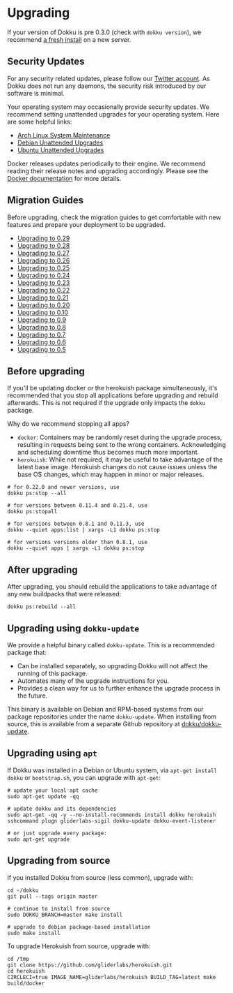 # Upgrading

If your version of Dokku is pre 0.3.0 (check with `dokku version`), we recommend [a fresh install](/docs/getting-started/installation/index.md) on a new server.

## Security Updates

For any security related updates, please follow our [Twitter account](https://twitter.com/dokku). As Dokku does not run any daemons, the security risk introduced by our software is minimal.

Your operating system may occasionally provide security updates. We recommend setting unattended upgrades for your operating system. Here are some helpful links:

- [Arch Linux System Maintenance](https://wiki.archlinux.org/index.php/System_maintenance)
- [Debian Unattended Upgrades](https://wiki.debian.org/UnattendedUpgrades)
- [Ubuntu Unattended Upgrades](https://help.ubuntu.com/community/AutomaticSecurityUpdates)

Docker releases updates periodically to their engine. We recommend reading their release notes and upgrading accordingly. Please see the [Docker documentation](https://docs.docker.com/) for more details.

## Migration Guides

Before upgrading, check the migration guides to get comfortable with new features and prepare your deployment to be upgraded.

- [Upgrading to 0.29](/docs/appendices/0.29.0-migration-guide.md)
- [Upgrading to 0.28](/docs/appendices/0.28.0-migration-guide.md)
- [Upgrading to 0.27](/docs/appendices/0.27.0-migration-guide.md)
- [Upgrading to 0.26](/docs/appendices/0.26.0-migration-guide.md)
- [Upgrading to 0.25](/docs/appendices/0.25.0-migration-guide.md)
- [Upgrading to 0.24](/docs/appendices/0.24.0-migration-guide.md)
- [Upgrading to 0.23](/docs/appendices/0.23.0-migration-guide.md)
- [Upgrading to 0.22](/docs/appendices/0.22.0-migration-guide.md)
- [Upgrading to 0.21](/docs/appendices/0.21.0-migration-guide.md)
- [Upgrading to 0.20](/docs/appendices/0.20.0-migration-guide.md)
- [Upgrading to 0.10](/docs/appendices/0.10.0-migration-guide.md)
- [Upgrading to 0.9](/docs/appendices/0.9.0-migration-guide.md)
- [Upgrading to 0.8](/docs/appendices/0.8.0-migration-guide.md)
- [Upgrading to 0.7](/docs/appendices/0.7.0-migration-guide.md)
- [Upgrading to 0.6](/docs/appendices/0.6.0-migration-guide.md)
- [Upgrading to 0.5](/docs/appendices/0.5.0-migration-guide.md)

## Before upgrading

If you'll be updating docker or the herokuish package simultaneously, it's recommended
that you stop all applications before upgrading and rebuild afterwards. This is not
required if the upgrade only impacts the `dokku` package.

Why do we recommend stopping all apps?

- `docker`: Containers may be randomly reset during the upgrade process, resulting in
  requests being sent to the wrong containers. Acknowledging and scheduling downtime
  thus becomes much more important.
- `herokuish`: While not required, it may be useful to take advantage of the latest
  base image. Herokuish changes do not cause issues unless the base OS changes, which
  may happen in minor or major releases.

```shell
# for 0.22.0 and newer versions, use
dokku ps:stop --all

# for versions between 0.11.4 and 0.21.4, use
dokku ps:stopall

# for versions between 0.8.1 and 0.11.3, use
dokku --quiet apps:list | xargs -L1 dokku ps:stop

# for versions versions older than 0.8.1, use
dokku --quiet apps | xargs -L1 dokku ps:stop
```

## After upgrading

After upgrading, you should rebuild the applications to take advantage of any
new buildpacks that were released:

```shell
dokku ps:rebuild --all
```

## Upgrading using `dokku-update`

We provide a helpful binary called `dokku-update`. This is a recommended package that:

- Can be installed separately, so upgrading Dokku will not affect the running of this package.
- Automates many of the upgrade instructions for you.
- Provides a clean way for us to further enhance the upgrade process in the future.

This binary is available on Debian and RPM-based systems from our package repositories under the name `dokku-update`. When installing from source,
this is available from a separate Github repository at [dokku/dokku-update](https://github.com/dokku/dokku-update).

## Upgrading using `apt`

If Dokku was installed in a Debian or Ubuntu system, via `apt-get install dokku` or `bootstrap.sh`, you can upgrade with `apt-get`:

```shell
# update your local apt cache
sudo apt-get update -qq

# update dokku and its dependencies
sudo apt-get -qq -y --no-install-recommends install dokku herokuish sshcommand plugn gliderlabs-sigil dokku-update dokku-event-listener

# or just upgrade every package:
sudo apt-get upgrade
```

## Upgrading from source

If you installed Dokku from source (less common), upgrade with:

```shell
cd ~/dokku
git pull --tags origin master

# continue to install from source
sudo DOKKU_BRANCH=master make install

# upgrade to debian package-based installation
sudo make install
```

To upgrade Herokuish from source, upgrade with:

```shell
cd /tmp
git clone https://github.com/gliderlabs/herokuish.git
cd herokuish
CIRCLECI=true IMAGE_NAME=gliderlabs/herokuish BUILD_TAG=latest make build/docker
```
